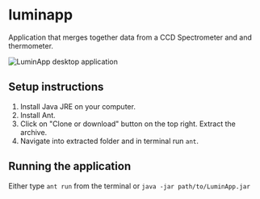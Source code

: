 # luminapp

Application that merges together data from a CCD Spectrometer and and thermometer.

<img src="http://petrstepanov.com/static/screenshot-luminapp.png" alt="LuminApp desktop application" style="margin: 0 auto"/>

## Setup instructions

1. Install Java JRE on your computer.
2. Install Ant.
3. Click on "Clone or download" button on the top right. Extract the archive.
4. Navigate into extracted folder and in terminal run `ant`.

## Running the application
Either type `ant run` from the terminal or `java -jar path/to/LuminApp.jar`

